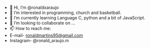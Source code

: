 - 👋 Hi, I’m @ronaldxaraujo
- 👀 I’m interested in programming, church and basketball.
- 🌱 I’m currently learning Language C, python and a bit of JavaScript. 
- 💞️ I’m looking to collaborate on ...
- 📫 How to reach me:
- E-mail- ronaldmartins95@gmail.com
- Instagram- @ronald_araujo.m

<!---
ronaldxaraujo/ronaldxaraujo is a ✨ special ✨ repository because its `README.md` (this file) appears on your GitHub profile.
You can click the Preview link to take a look at your changes.
--->

